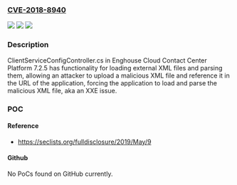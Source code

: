 ### [CVE-2018-8940](https://cve.mitre.org/cgi-bin/cvename.cgi?name=CVE-2018-8940)
![](https://img.shields.io/static/v1?label=Product&message=n%2Fa&color=blue)
![](https://img.shields.io/static/v1?label=Version&message=n%2Fa&color=blue)
![](https://img.shields.io/static/v1?label=Vulnerability&message=n%2Fa&color=brighgreen)

### Description

ClientServiceConfigController.cs in Enghouse Cloud Contact Center Platform 7.2.5 has functionality for loading external XML files and parsing them, allowing an attacker to upload a malicious XML file and reference it in the URL of the application, forcing the application to load and parse the malicious XML file, aka an XXE issue.

### POC

#### Reference
- https://seclists.org/fulldisclosure/2019/May/9

#### Github
No PoCs found on GitHub currently.

